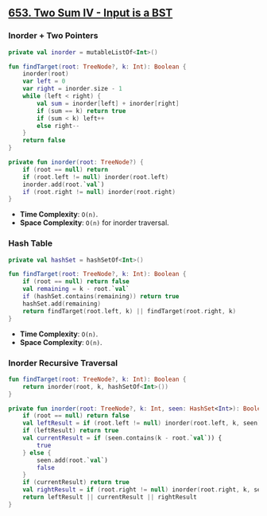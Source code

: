 ## [653. Two Sum IV - Input is a BST](https://leetcode.com/problems/two-sum-iv-input-is-a-bst/)

### Inorder + Two Pointers
```kotlin
private val inorder = mutableListOf<Int>()

fun findTarget(root: TreeNode?, k: Int): Boolean {
    inorder(root)
    var left = 0
    var right = inorder.size - 1
    while (left < right) {
        val sum = inorder[left] + inorder[right]
        if (sum == k) return true
        if (sum < k) left++
        else right--
    }
    return false
}

private fun inorder(root: TreeNode?) {
    if (root == null) return
    if (root.left != null) inorder(root.left)
    inorder.add(root.`val`)
    if (root.right != null) inorder(root.right)
}
```

* **Time Complexity**: `O(n)`.
* **Space Complexity**: `O(n)` for inorder traversal.

### Hash Table
```kotlin
private val hashSet = hashSetOf<Int>()

fun findTarget(root: TreeNode?, k: Int): Boolean {
    if (root == null) return false
    val remaining = k - root.`val`
    if (hashSet.contains(remaining)) return true
    hashSet.add(remaining)
    return findTarget(root.left, k) || findTarget(root.right, k)
}
```

* **Time Complexity**: `O(n)`.
* **Space Complexity**: `O(n)`.

### Inorder Recursive Traversal
```kotlin
fun findTarget(root: TreeNode?, k: Int): Boolean {
    return inorder(root, k, hashSetOf<Int>())
}

private fun inorder(root: TreeNode?, k: Int, seen: HashSet<Int>): Boolean {
    if (root == null) return false
    val leftResult = if (root.left != null) inorder(root.left, k, seen) else false
    if (leftResult) return true
    val currentResult = if (seen.contains(k - root.`val`)) {
        true
    } else {
        seen.add(root.`val`)
        false
    }
    if (currentResult) return true
    val rightResult = if (root.right != null) inorder(root.right, k, seen) else false
    return leftResult || currentResult || rightResult
}
```